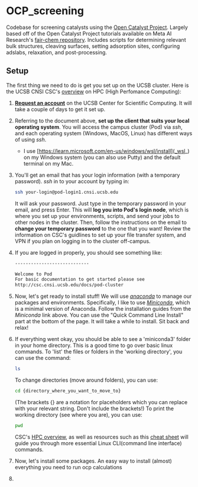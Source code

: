 # OCP_screening
Codebase for screening catalysts using the [Open Catalyst Project](https://opencatalystproject.org/index.html). Largely based off of the Open Catalyst Project tutorials available on Meta AI Research's [fair-chem repository](https://github.com/FAIR-Chem/fairchem).
Includes scripts for determining relevant bulk structures, cleaving surfaces, setting adsorption sites, configuring adslabs, relaxation, and post-processing.

## Setup
The first thing we need to do is get you set up on the UCSB cluster.
Here is the UCSB CNSI CSC's [overview](https://csc.cnsi.ucsb.edu/sites/default/files/2023-01/HPC_Workshop_Winter_23.pdf) on HPC (High Perfomance Computing):

1. [**Request an account**](https://csc.cnsi.ucsb.edu/) on the UCSB Center for Scientific Computing. It will take a couple of days to get it set up.
   
3. Referring to the document above, **set up the client that suits your local operating system**. You will access the campus cluster (Pod) via _ssh_, and each operating system (Windows, MacOS, Linux) has different ways of using _ssh_.
   * I use [https://learn.microsoft.com/en-us/windows/wsl/install](_wsl_) on my Windows system (you can also use Putty) and the default terminal on my Mac.
     
4. You'll get an email that has your login information (with a temporary password). _ssh_ in to your account by typing in:
   ```bash
   ssh your-login@pod-login1.cnsi.ucsb.edu
   ```
   It will ask your password. Just type in the temporary password in your email, and press Enter.
   This will **log you into Pod's login node**, which is where you set up your environments, scripts, and send your jobs to other nodes in the cluster.
   Then, follow the instructions on the email to **change your temporary password** to the one that you want!
   Review the information on CSC's guidlines to set up your file transfer system, and VPN if you plan on logging in to the cluster off-campus.
  
6. If you are logged in properly, you should see something like:
   ```bash
   ----------------------------
   
   Welcome to Pod
   For basic documentation to get started please see
   http://csc.cnsi.ucsb.edu/docs/pod-cluster
   ```
   
8. Now, let's get ready to install stuff! We will use [_anaconda_](https://docs.conda.io/projects/conda/en/stable/) to manage our packages and environments.
   Specifically, I like to use [_Miniconda_](https://docs.anaconda.com/miniconda/), which is a minimal version of Anaconda.
   Follow the installation guides from the _Miniconda_ link above. You can use the "Quick Command Line Install" part at the bottom of the page.
   It will take a while to install. Sit back and relax!
   
10. If everything went okay, you should be able to see a 'miniconda3' folder in your home directory. This is a good time to go over basic linux commands.
    To 'list' the files or folders in the 'working directory', you can use the command:
    ```bash
    ls
    ```
    To change directories (move around folders), you can use:
    ```bash
    cd {directory_where_you_want_to_move_to}
    ```
    (The brackets {} are a notation for placeholders which you can replace with your relevant string. Don't include the brackets!)
    To print the working directory (see where you are), you can use:
    ```bash
    pwd
    ```
    CSC's [HPC overview](https://csc.cnsi.ucsb.edu/sites/default/files/2023-01/HPC_Workshop_Winter_23.pdf), as well as resources such as this [cheat sheet](https://www.stationx.net/linux-command-line-cheat-sheet/) will guide you through more essential Linux CLI(command line interface) commands.

11. Now, let's install some packages. An easy way to install (almost) everything you need to run ocp calculations
12. 

